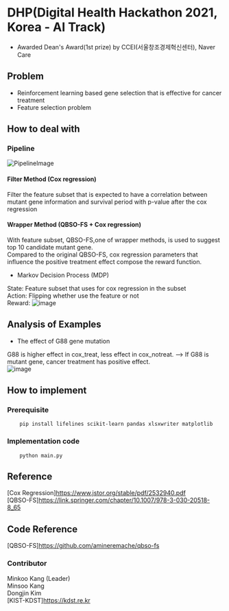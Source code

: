 # DHP(Digital Health Hackathon 2021, Korea - AI Track)
- Awarded Dean's Award(1st prize) by CCEI(서울창조경제혁신센터), Naver Care
## Problem
- Reinforcement learning based gene selection that is effective for cancer treatment
- Feature selection problem

## How to deal with
### Pipeline

![PipelineImage](https://user-images.githubusercontent.com/59332148/137326198-21668670-a0cb-4968-b3db-dcce5deddfe8.png)

#### Filter Method (Cox regression)

Filter the feature subset that is expected to have a correlation between mutant gene information and survival period with p-value after the cox regression </br>

#### Wrapper Method (QBSO-FS + Cox regression)

With feature subset, QBSO-FS,one of wrapper methods, is used to suggest top 10 candidate mutant gene. </br>
Compared to the original QBSO-FS, cox regression parameters that influence the positive treatment effect compose the reward function. </br>

- Markov Decision Process (MDP)

State: Feature subset that uses for cox regression in the subset </br>
Action: Flipping whether use the feature or not </br>
Reward: ![image](https://user-images.githubusercontent.com/59332148/137331317-d4fcff57-3efa-4c5a-b32a-068516be8e33.png)  </br>

## Analysis of Examples

- The effect of G88 gene mutation

G88 is higher effect in cox_treat, less effect in cox_notreat. --> If G88 is mutant gene, cancer treatment has positive effect. </br>
![image](https://user-images.githubusercontent.com/59332148/137347652-1035aaa5-8914-48ad-b83a-d0703ef86a63.png)

## How to implement
### Prerequisite
```shell script
    pip install lifelines scikit-learn pandas xlsxwriter matplotlib
```
### Implementation code
```shell script
    python main.py
```

## Reference

[Cox Regression]https://www.jstor.org/stable/pdf/2532940.pdf </br>
[QBSO-FS]https://link.springer.com/chapter/10.1007/978-3-030-20518-8_65 </br>

## Code Reference

[QBSO-FS]https://github.com/amineremache/qbso-fs

### Contributor

Minkoo Kang (Leader) </br>
Minsoo Kang </br>
Dongjin Kim </br>
[KIST-KDST]https://kdst.re.kr
